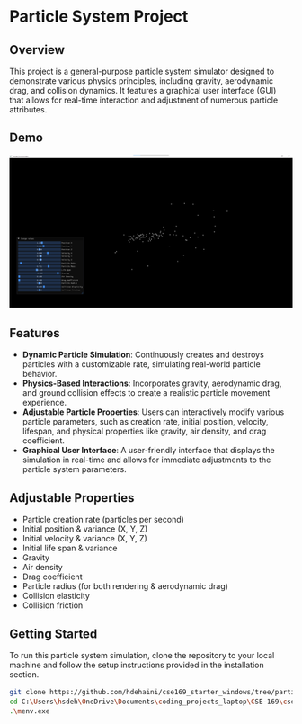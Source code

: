# Particle System Project

## Overview
This project is a general-purpose particle system simulator designed to demonstrate various physics principles, including gravity, aerodynamic drag, and collision dynamics. It features a graphical user interface (GUI) that allows for real-time interaction and adjustment of numerous particle attributes.

## Demo
[![Particle System demo](demo\thumbnail.png)](https://youtu.be/8vKJSkMxtQo)

## Features
- **Dynamic Particle Simulation**: Continuously creates and destroys particles with a customizable rate, simulating real-world particle behavior.
- **Physics-Based Interactions**: Incorporates gravity, aerodynamic drag, and ground collision effects to create a realistic particle movement experience.
- **Adjustable Particle Properties**: Users can interactively modify various particle parameters, such as creation rate, initial position, velocity, lifespan, and physical properties like gravity, air density, and drag coefficient.
- **Graphical User Interface**: A user-friendly interface that displays the simulation in real-time and allows for immediate adjustments to the particle system parameters.

## Adjustable Properties
- Particle creation rate (particles per second)
- Initial position & variance (X, Y, Z)
- Initial velocity & variance (X, Y, Z)
- Initial life span & variance
- Gravity
- Air density
- Drag coefficient
- Particle radius (for both rendering & aerodynamic drag)
- Collision elasticity
- Collision friction

## Getting Started
To run this particle system simulation, clone the repository to your local machine and follow the setup instructions provided in the installation section.

```bash
git clone https://github.com/hdehaini/cse169_starter_windows/tree/particle-system
cd C:\Users\hsdeh\OneDrive\Documents\coding_projects_laptop\CSE-169\cse169_starter_windows\build\Debug
.\menv.exe
